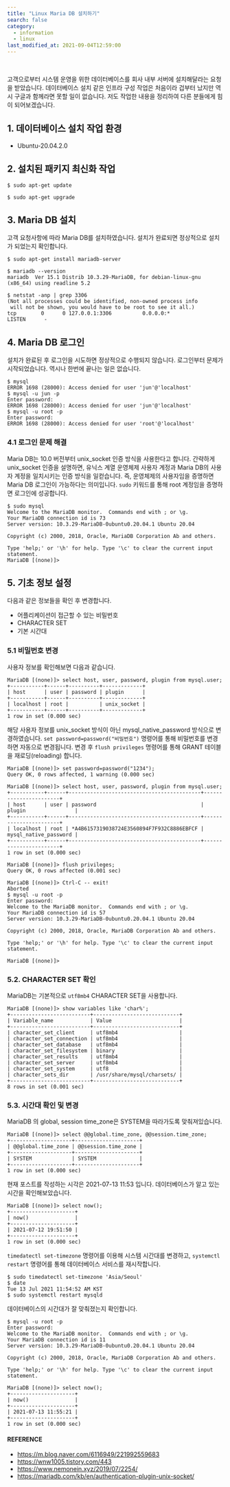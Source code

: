 ```yaml
---
title: "Linux Maria DB 설치하기"
search: false
category:
  - information
  - linux
last_modified_at: 2021-09-04T12:59:00
---
```


<br>

고객으로부터 시스템 운영을 위한 데이터베이스를 회사 내부 서버에 설치해달라는 요청을 받았습니다. 
데이터베이스 설치 같은 인프라 구성 작업은 처음이라 겁부터 났지만 역시 구글과 함께라면 못할 일이 없습니다. 
저도 작업한 내용을 정리하여 다른 분들에게 힘이 되어보겠습니다. 

## 1. 데이터베이스 설치 작업 환경
- Ubuntu-20.04.2.0

## 2. 설치된 패키지 최신화 작업

```
$ sudo apt-get update
```

```
$ sudo apt-get upgrade
```

## 3. Maria DB 설치
고객 요청사항에 따라 Maria DB를 설치하였습니다. 
설치가 완료되면 정상적으로 설치가 되었는지 확인합니다.

```
$ sudo apt-get install mariadb-server
```

```
$ mariadb --version
mariadb  Ver 15.1 Distrib 10.3.29-MariaDB, for debian-linux-gnu (x86_64) using readline 5.2
```

```
$ netstat -anp | grep 3306
(Not all processes could be identified, non-owned process info
 will not be shown, you would have to be root to see it all.)
tcp        0      0 127.0.0.1:3306          0.0.0.0:*               LISTEN      -    
```

## 4. Maria DB 로그인
설치가 완료된 후 로그인을 시도하면 정상적으로 수행되지 않습니다. 
로그인부터 문제가 시작되었습니다. 
역시나 한번에 끝나는 일은 없습니다.

```
$ mysql
ERROR 1698 (28000): Access denied for user 'jun'@'localhost'
$ mysql -u jun -p
Enter password: 
ERROR 1698 (28000): Access denied for user 'jun'@'localhost'
$ mysql -u root -p
Enter password: 
ERROR 1698 (28000): Access denied for user 'root'@'localhost'
```

### 4.1 로그인 문제 해결
Maria DB는 10.0 버전부터 unix_socket 인증 방식을 사용한다고 합니다. 
간략하게 unix_socket 인증을 설명하면, 유닉스 계열 운영체제 사용자 계정과 Maria DB의 사용자 계정을 일치시키는 인증 방식을 일컫습니다. 
즉, 운영체제의 사용자임을 증명하면 Maria DB 로그인이 가능하다는 의미입니다. 
`sudo` 키워드를 통해 root 계정임을 증명하면 로그인에 성공합니다.  

```
$ sudo mysql
Welcome to the MariaDB monitor.  Commands end with ; or \g.
Your MariaDB connection id is 73
Server version: 10.3.29-MariaDB-0ubuntu0.20.04.1 Ubuntu 20.04

Copyright (c) 2000, 2018, Oracle, MariaDB Corporation Ab and others.

Type 'help;' or '\h' for help. Type '\c' to clear the current input statement.
MariaDB [(none)]>
```

## 5. 기초 정보 설정
다음과 같은 정보들을 확인 후 변경합니다.
- 어플리케이션이 접근할 수 있는 비밀번호
- CHARACTER SET
- 기본 시간대

### 5.1 비밀번호 변경
사용자 정보를 확인해보면 다음과 같습니다. 

```
MariaDB [(none)]> select host, user, password, plugin from mysql.user;
+-----------+------+----------+-------------+
| host      | user | password | plugin      |
+-----------+------+----------+-------------+
| localhost | root |          | unix_socket |
+-----------+------+----------+-------------+
1 row in set (0.000 sec)
```

해당 사용자 정보를 unix_socket 방식이 아닌 mysql_native_password 방식으로 변경하였습니다. 
`set password=password("비밀번호")` 명령어를 통해 비밀번호를 변경하면 자동으로 변경됩니다. 
변경 후 `flush privileges` 명령어를 통해 GRANT 테이블을 재로딩(reloading) 합니다.

```
MariaDB [(none)]> set password=password("1234");
Query OK, 0 rows affected, 1 warning (0.000 sec)

MariaDB [(none)]> select host, user, password, plugin from mysql.user;
+-----------+------+-------------------------------------------+-----------------------+
| host      | user | password                                  | plugin                |
+-----------+------+-------------------------------------------+-----------------------+
| localhost | root | *A4B6157319038724E3560894F7F932C8886EBFCF | mysql_native_password |
+-----------+------+-------------------------------------------+-----------------------+
1 row in set (0.000 sec)

MariaDB [(none)]> flush privileges;
Query OK, 0 rows affected (0.001 sec)

MariaDB [(none)]> Ctrl-C -- exit!
Aborted
$ mysql -u root -p
Enter password: 
Welcome to the MariaDB monitor.  Commands end with ; or \g.
Your MariaDB connection id is 57
Server version: 10.3.29-MariaDB-0ubuntu0.20.04.1 Ubuntu 20.04

Copyright (c) 2000, 2018, Oracle, MariaDB Corporation Ab and others.

Type 'help;' or '\h' for help. Type '\c' to clear the current input statement.

MariaDB [(none)]> 
```

### 5.2. CHARACTER SET 확인
MariaDB는 기본적으로 `utf8mb4` CHARACTER SET을 사용합니다. 

```
MariaDB [(none)]> show variables like 'char%';
+--------------------------+----------------------------+
| Variable_name            | Value                      |
+--------------------------+----------------------------+
| character_set_client     | utf8mb4                    |
| character_set_connection | utf8mb4                    |
| character_set_database   | utf8mb4                    |
| character_set_filesystem | binary                     |
| character_set_results    | utf8mb4                    |
| character_set_server     | utf8mb4                    |
| character_set_system     | utf8                       |
| character_sets_dir       | /usr/share/mysql/charsets/ |
+--------------------------+----------------------------+
8 rows in set (0.001 sec)
```

### 5.3. 시간대 확인 및 변경
MariaDB 의 global, session time_zone은 SYSTEM을 따라가도록 맞춰져있습니다. 

```
MariaDB [(none)]> select @@global.time_zone, @@session.time_zone;
+--------------------+---------------------+
| @@global.time_zone | @@session.time_zone |
+--------------------+---------------------+
| SYSTEM             | SYSTEM              |
+--------------------+---------------------+
1 row in set (0.000 sec)
```

현재 포스트를 작성하는 시각은 2021-07-13 11:53 입니다. 
데이터베이스가 알고 있는 시간을 확인해보았습니다. 

```
MariaDB [(none)]> select now();
+---------------------+
| now()               |
+---------------------+
| 2021-07-12 19:51:50 |
+---------------------+
1 row in set (0.000 sec)
```

`timedatectl set-timezone` 명령어를 이용해 시스템 시간대를 변경하고, `systemctl restart` 명령어를 통해 데이터베이스 서비스를 재시작합니다.

```
$ sudo timedatectl set-timezone 'Asia/Seoul'
$ date
Tue 13 Jul 2021 11:54:52 AM KST
$ sudo systemctl restart mysqld
```

데이터베이스의 시간대가 잘 맞춰졌는지 확인합니다.

```
$ mysql -u root -p
Enter password: 
Welcome to the MariaDB monitor.  Commands end with ; or \g.
Your MariaDB connection id is 11
Server version: 10.3.29-MariaDB-0ubuntu0.20.04.1 Ubuntu 20.04

Copyright (c) 2000, 2018, Oracle, MariaDB Corporation Ab and others.

Type 'help;' or '\h' for help. Type '\c' to clear the current input statement.

MariaDB [(none)]> select now();
+---------------------+
| now()               |
+---------------------+
| 2021-07-13 11:55:21 |
+---------------------+
1 row in set (0.000 sec)
```

#### REFERENCE
- <https://m.blog.naver.com/6116949/221992559683>
- <https://wnw1005.tistory.com/443>
- <https://www.nemonein.xyz/2019/07/2254/>
- <https://mariadb.com/kb/en/authentication-plugin-unix-socket/>